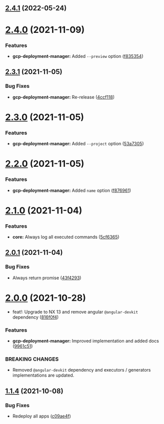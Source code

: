  
## [2.4.1](https://github.com/TriPSs/nx-extend/compare/gcp-deployment-manager@2.4.0...gcp-deployment-manager@2.4.1) (2022-05-24)



# [2.4.0](https://github.com/TriPSs/nx-extend/compare/gcp-deployment-manager@2.3.1...gcp-deployment-manager@2.4.0) (2021-11-09)


### Features

* **gcp-deployment-manager:** Added `--preview` option ([f835354](https://github.com/TriPSs/nx-extend/commit/f835354755b9d1b1c1e7d10915d128f738e1d80f))



## [2.3.1](https://github.com/TriPSs/nx-extend/compare/gcp-deployment-manager@2.3.0...gcp-deployment-manager@2.3.1) (2021-11-05)


### Bug Fixes

* **gcp-deployment-manager:** Re-release ([4ccf118](https://github.com/TriPSs/nx-extend/commit/4ccf118b69546eeb9db4fb885313af0598521af7))



# [2.3.0](https://github.com/TriPSs/nx-extend/compare/gcp-deployment-manager@2.2.0...gcp-deployment-manager@2.3.0) (2021-11-05)


### Features

* **gcp-deployment-manager:** Added `--project` option ([53a7305](https://github.com/TriPSs/nx-extend/commit/53a730544d9612b38cb2b243a9ba898c3472d841))



# [2.2.0](https://github.com/TriPSs/nx-extend/compare/gcp-deployment-manager@2.1.0...gcp-deployment-manager@2.2.0) (2021-11-05)


### Features

* **gcp-deployment-manager:** Added `name` option ([f876961](https://github.com/TriPSs/nx-extend/commit/f87696174b832df21494cdb88149fda737a0ef30))



# [2.1.0](https://github.com/TriPSs/nx-extend/compare/gcp-deployment-manager@2.0.1...gcp-deployment-manager@2.1.0) (2021-11-04)


### Features

* **core:** Always log all executed commands ([5cf6365](https://github.com/TriPSs/nx-extend/commit/5cf6365a9edee096f46d30b34f9bcf1254e7c971))



## [2.0.1](https://github.com/TriPSs/nx-extend/compare/gcp-deployment-manager@2.0.0...gcp-deployment-manager@2.0.1) (2021-11-04)


### Bug Fixes

* Always return promise ([43f4293](https://github.com/TriPSs/nx-extend/commit/43f42935887efd612da2661e6d4f640d900814eb))



# [2.0.0](https://github.com/TriPSs/nx-extend/compare/gcp-deployment-manager@1.1.4...gcp-deployment-manager@2.0.0) (2021-10-28)


* feat!: Upgrade to NX 13 and remove angular `@angular-devkit` dependency ([816f0f4](https://github.com/TriPSs/nx-extend/commit/816f0f435a8aa95da0c56fbeadffd0673509127d))


### Features

* **gcp-deployment-manager:** Improved implementation and added docs ([9961c51](https://github.com/TriPSs/nx-extend/commit/9961c515d5331a121e7b2a0c921f578f1150b0a8))


### BREAKING CHANGES

* Removed `@angular-devkit` dependency and executors / generators implementations are updated.



## [1.1.4](https://github.com/TriPSs/nx-extend/compare/gcp-deployment-manager@1.1.3...gcp-deployment-manager@1.1.4) (2021-10-08)

### Bug Fixes

* Redeploy all apps ([c09ae4f](https://github.com/TriPSs/nx-extend/commit/c09ae4f2993b5e383ca7b02d3df66c93a0a64df5))
